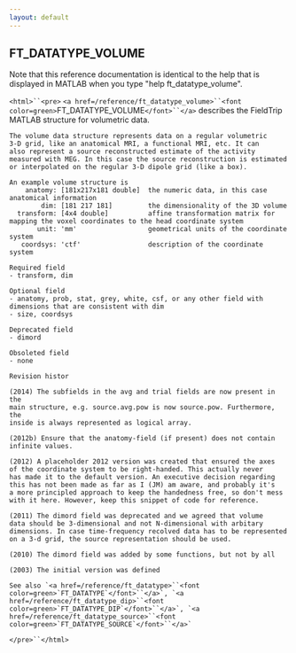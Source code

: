 ```yaml
---
layout: default
---
```


##  FT_DATATYPE_VOLUME

Note that this reference documentation is identical to the help that is displayed in MATLAB when you type "help ft_datatype_volume".

`<html>``<pre>`
    `<a href=/reference/ft_datatype_volume>``<font color=green>`FT_DATATYPE_VOLUME`</font>``</a>` describes the FieldTrip MATLAB structure for volumetric data.
 
    The volume data structure represents data on a regular volumetric
    3-D grid, like an anatomical MRI, a functional MRI, etc. It can
    also represent a source reconstructed estimate of the activity
    measured with MEG. In this case the source reconstruction is estimated
    or interpolated on the regular 3-D dipole grid (like a box).
 
    An example volume structure is
        anatomy: [181x217x181 double]  the numeric data, in this case anatomical information
            dim: [181 217 181]         the dimensionality of the 3D volume
      transform: [4x4 double]          affine transformation matrix for mapping the voxel coordinates to the head coordinate system
           unit: 'mm'                  geometrical units of the coordinate system
       coordsys: 'ctf'                 description of the coordinate system
 
    Required field
    - transform, dim
 
    Optional field
    - anatomy, prob, stat, grey, white, csf, or any other field with dimensions that are consistent with dim
    - size, coordsys
 
    Deprecated field
    - dimord
 
    Obsoleted field
    - none
 
    Revision histor
 
    (2014) The subfields in the avg and trial fields are now present in the
    main structure, e.g. source.avg.pow is now source.pow. Furthermore, the
    inside is always represented as logical array.
 
    (2012b) Ensure that the anatomy-field (if present) does not contain
    infinite values.
 
    (2012) A placeholder 2012 version was created that ensured the axes
    of the coordinate system to be right-handed. This actually never
    has made it to the default version. An executive decision regarding
    this has not been made as far as I (JM) am aware, and probably it's
    a more principled approach to keep the handedness free, so don't mess
    with it here. However, keep this snippet of code for reference.
 
    (2011) The dimord field was deprecated and we agreed that volume
    data should be 3-dimensional and not N-dimensional with arbitary
    dimensions. In case time-frequency recolved data has to be represented
    on a 3-d grid, the source representation should be used.
 
    (2010) The dimord field was added by some functions, but not by all
 
    (2003) The initial version was defined
 
    See also `<a href=/reference/ft_datatype>``<font color=green>`FT_DATATYPE`</font>``</a>`, `<a href=/reference/ft_datatype_dip>``<font color=green>`FT_DATATYPE_DIP`</font>``</a>`, `<a href=/reference/ft_datatype_source>``<font color=green>`FT_DATATYPE_SOURCE`</font>``</a>`
`</pre>``</html>`

